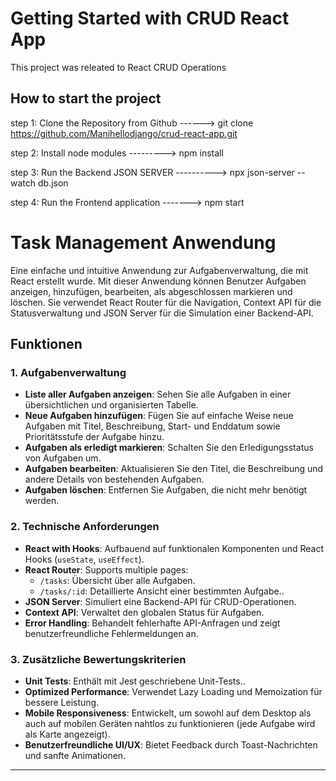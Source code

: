 # Getting Started with CRUD React App

This project was releated to React CRUD Operations

## How to start the project

step 1: Clone the Repository from Github ------> git clone https://github.com/Manihellodjango/crud-react-app.git

step 2: Install node modules ---------> npm install 

step 3: Run the Backend JSON SERVER ----------> npx json-server --watch db.json 

step 4: Run the Frontend application -------> npm start 


# Task Management Anwendung

Eine einfache und intuitive Anwendung zur Aufgabenverwaltung, die mit React erstellt wurde. Mit dieser Anwendung können Benutzer Aufgaben anzeigen, hinzufügen, bearbeiten, als abgeschlossen markieren und löschen. Sie verwendet React Router für die Navigation, Context API für die Statusverwaltung und JSON Server für die Simulation einer Backend-API. 

## Funktionen

### 1. **Aufgabenverwaltung**
- **Liste aller Aufgaben anzeigen**: Sehen Sie alle Aufgaben in einer übersichtlichen und organisierten Tabelle.
- **Neue Aufgaben hinzufügen**: Fügen Sie auf einfache Weise neue Aufgaben mit Titel, Beschreibung, Start- und Enddatum sowie Prioritätsstufe der Aufgabe hinzu.
- **Aufgaben als erledigt markieren**: Schalten Sie den Erledigungsstatus von Aufgaben um.
- **Aufgaben bearbeiten**: Aktualisieren Sie den Titel, die Beschreibung und andere Details von bestehenden Aufgaben.
- **Aufgaben löschen**: Entfernen Sie Aufgaben, die nicht mehr benötigt werden.


### 2. **Technische Anforderungen**
- **React with Hooks**:  Aufbauend auf funktionalen Komponenten und React Hooks (`useState`, `useEffect`).
- **React Router**: Supports multiple pages:
  - `/tasks`: Übersicht über alle Aufgaben.
  - `/tasks/:id`: Detaillierte Ansicht einer bestimmten Aufgabe..
- **JSON Server**:  Simuliert eine Backend-API für CRUD-Operationen.
- **Context API**: Verwaltet den globalen Status für Aufgaben.
- **Error Handling**: Behandelt fehlerhafte API-Anfragen und zeigt benutzerfreundliche Fehlermeldungen an.

### 3. **Zusätzliche Bewertungskriterien**
- **Unit Tests**: Enthält mit Jest geschriebene Unit-Tests..
- **Optimized Performance**: Verwendet Lazy Loading und Memoization für bessere Leistung.
- **Mobile Responsiveness**: Entwickelt, um sowohl auf dem Desktop als auch auf mobilen Geräten nahtlos zu funktionieren (jede Aufgabe wird als Karte angezeigt).
- **Benutzerfreundliche UI/UX**: Bietet Feedback durch Toast-Nachrichten und sanfte Animationen.

---